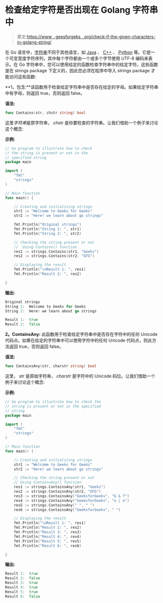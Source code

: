 # 检查给定字符是否出现在 Golang 字符串中

> 原文:[https://www . geesforgeks . org/check-if-the-given-characters-in-golang-string/](https://www.geeksforgeeks.org/check-if-the-given-characters-is-present-in-golang-string/)

在 Go 语言中，[字符串](http://geeksforgeeks.org/strings-in-golang/)不同于其他语言，如 [Java](https://www.geeksforgeeks.org/java/) 、 [C++](https://www.geeksforgeeks.org/c-plus-plus/) 、 [Python](https://www.geeksforgeeks.org/python-programming-language/) 等。它是一个可变宽度字符序列，其中每个字符都由一个或多个字节使用 UTF-8 编码来表示。在 Go 字符串中，您可以使用给定的函数检查字符串中的给定字符。这些函数是在 strings package 下定义的，因此您必须在程序中导入 strings package 才能访问这些函数:

**1。包含:**该函数用于检查给定字符串中是否存在给定的字母。如果给定字符串中有字母，则返回 true，否则返回 false。

**语法:**

```go
func Contains(str, chstr string) bool
```

这里*字符串*是原字符串， *chstr* 是你要检查的字符串。让我们借助一个例子来讨论这个概念:

**示例:**

```go
// Go program to illustrate how to check
// the string is present or not in the
// specified string
package main

import (
    "fmt"
    "strings"
)

// Main function
func main() {

    // Creating and initializing strings
    str1 := "Welcome to Geeks for Geeks"
    str2 := "Here! we learn about go strings"

    fmt.Println("Original strings")
    fmt.Println("String 1: ", str1)
    fmt.Println("String 2: ", str2)

    // Checking the string present or not
    //  Using Contains() function
    res1 := strings.Contains(str1, "Geeks")
    res2 := strings.Contains(str2, "GFG")

    // Displaying the result
    fmt.Println("\nResult 1: ", res1)
    fmt.Println("Result 2: ", res2)

}
```

**输出:**

```go
Original strings
String 1:  Welcome to Geeks for Geeks
String 2:  Here! we learn about go strings

Result 1:  true
Result 2:  false

```

**2。ContainsAny:** 此函数用于检查给定字符串中是否存在字符中的任何 Unicode 代码点。如果在给定的字符串中可以使用字符中的任何 Unicode 代码点，则此方法返回 true，否则返回 false。

**语法:**

```go
func ContainsAny(str, charstr string) bool
```

这里， *str* 是原始字符串， *charstr* 是字符中的 Unicode 码位。让我们借助一个例子来讨论这个概念:

**示例:**

```go
// Go program to illustrate how to check the
// string is present or not in the specified
// string
package main

import (
    "fmt"
    "strings"
)

// Main function
func main() {

    // Creating and initializing strings
    str1 := "Welcome to Geeks for Geeks"
    str2 := "Here! we learn about go strings"

    // Checking the string present or not
    // Using ContainsAny() function
    res1 := strings.ContainsAny(str1, "Geeks")
    res2 := strings.ContainsAny(str2, "GFG")
    res3 := strings.ContainsAny("GeeksforGeeks", "G & f")
    res4 := strings.ContainsAny("GeeksforGeeks", "u | e")
    res5 := strings.ContainsAny(" ", " ")
    res6 := strings.ContainsAny("GeeksforGeeks", " ")

    // Displaying the result
    fmt.Println("\nResult 1: ", res1)
    fmt.Println("Result 2: ", res2)
    fmt.Println("Result 3: ", res3)
    fmt.Println("Result 4: ", res4)
    fmt.Println("Result 5: ", res5)
    fmt.Println("Result 6: ", res6)

}
```

**输出:**

```go
Result 1:  true
Result 2:  false
Result 3:  true
Result 4:  true
Result 5:  true
Result 6:  false

```